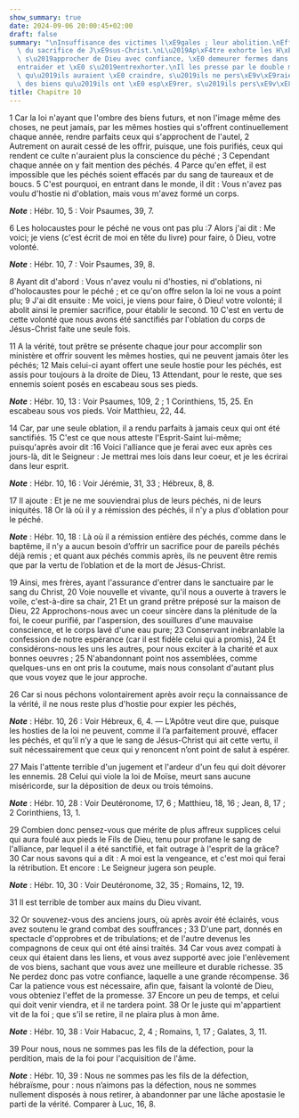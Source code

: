 ```yaml
---
show_summary: true
date: 2024-09-06 20:00:45+02:00
draft: false
summary: "\nInsuffisance des victimes l\xE9gales ; leur abolition.\nEfficacit\xE9\
  \ du sacrifice de J\xE9sus-Christ.\nL\u2019Ap\xF4tre exhorte les H\xE9breux \xE0\
  \ s\u2019approcher de Dieu avec confiance, \xE0 demeurer fermes dans la foi, s\u2019\
  entraider et \xE0 s\u2019entrexhorter.\nIl les presse par le double motif des maux\
  \ qu\u2019ils auraient \xE0 craindre, s\u2019ils ne pers\xE9v\xE9raient pas, et\
  \ des biens qu\u2019ils ont \xE0 esp\xE9rer, s\u2019ils pers\xE9v\xE8rent.\n"
title: Chapitre 10
---
```





1 Car la loi n'ayant que l'ombre des biens futurs, et non l'image même des choses, ne peut jamais, par les mêmes hosties qui s'offrent continuellement chaque année, rendre parfaits ceux qui s'approchent de l'autel, 2 Autrement on aurait cessé de les offrir, puisque, une fois purifiés, ceux qui rendent ce culte n'auraient plus la conscience du péché ; 3 Cependant chaque année on y fait mention des péchés. 4 Parce qu'en effet, il est impossible que les péchés soient effacés par du sang de taureaux et de boucs. 5 C'est pourquoi, en entrant dans le monde, il dit : Vous n'avez pas voulu d'hostie ni d'oblation, mais vous m'avez formé un corps.

***Note*** :  Hébr. 10, 5 : Voir Psaumes, 39, 7.

6 Les holocaustes pour le péché ne vous ont pas plu :7 Alors j'ai dit : Me voici; je viens (c'est écrit de moi en tête du livre) pour faire, ô Dieu, votre volonté.

***Note*** :  Hébr. 10, 7 : Voir Psaumes, 39, 8.

8 Ayant dit d'abord : Vous n'avez voulu ni d'hosties, ni d'oblations, ni d'holocaustes pour le péché ; et ce qu'on offre selon la loi ne vous a point plu; 9 J'ai dit ensuite : Me voici, je viens pour faire, ô Dieu! votre volonté; il abolit ainsi le premier sacrifice, pour établir le second. 10 C'est en vertu de cette volonté que nous avons été sanctifiés par l'oblation du corps de Jésus-Christ faite une seule fois.


11 A la vérité, tout prêtre se présente chaque jour pour accomplir son ministère et offrir souvent les mêmes hosties, qui ne peuvent jamais ôter les péchés; 12 Mais celui-ci ayant offert une seule hostie pour les péchés, est assis pour toujours à la droite de Dieu, 13 Attendant, pour le reste, que ses ennemis soient posés en escabeau sous ses pieds.

***Note*** :  Hébr. 10, 13 : Voir Psaumes, 109, 2 ; 1 Corinthiens, 15, 25. En escabeau sous vos pieds. Voir Matthieu, 22, 44.

14 Car, par une seule oblation, il a rendu parfaits à jamais ceux qui ont été sanctifiés. 15 C'est ce que nous atteste l'Esprit-Saint lui-même; puisqu'après avoir dit :16 Voici l'alliance que je ferai avec eux après ces jours-là, dit le Seigneur : Je mettrai mes lois dans leur coeur, et je les écrirai dans leur esprit.

***Note*** :  Hébr. 10, 16 : Voir Jérémie, 31, 33 ; Hébreux, 8, 8.

17 Il ajoute : Et je ne me souviendrai plus de leurs péchés, ni de leurs iniquités. 18 Or là où il y a rémission des péchés, il n'y a plus d'oblation pour le péché.

***Note*** :  Hébr. 10, 18 : Là où il a rémission entière des péchés, comme dans le baptême, il n’y a aucun besoin d’offrir un sacrifice pour de pareils péchés déjà remis ; et quant aux péchés commis après, ils ne peuvent être remis que par la vertu de l’oblation et de la mort de Jésus-Christ.


19 Ainsi, mes frères, ayant l'assurance d'entrer dans le sanctuaire par le sang du Christ, 20 Voie nouvelle et vivante, qu'il nous a ouverte à travers le voile, c'est-à-dire sa chair, 21 Et un grand prêtre préposé sur la maison de Dieu, 22 Approchons-nous avec un coeur sincère dans la plénitude de la foi, le coeur purifié, par l'aspersion, des souillures d'une mauvaise conscience, et le corps lavé d'une eau pure; 23 Conservant inébranlable la confession de notre espérance (car il est fidèle celui qui a promis), 24 Et considérons-nous les uns les autres, pour nous exciter à la charité et aux bonnes oeuvres ; 25 N'abandonnant point nos assemblées, comme quelques-uns en ont pris la coutume, mais nous consolant d'autant plus que vous voyez que le jour approche.


26 Car si nous péchons volontairement après avoir reçu la connaissance de la vérité, il ne nous reste plus d'hostie pour expier les péchés,

***Note*** :  Hébr. 10, 26 : Voir Hébreux, 6, 4. ― L’Apôtre veut dire que, puisque les hosties de la loi ne peuvent, comme il l’a parfaitement prouvé, effacer les péchés, et qu’il n’y a que le sang de Jésus-Christ qui ait cette vertu, il suit nécessairement que ceux qui y renoncent n’ont point de salut à espérer.

27 Mais l'attente terrible d'un jugement et l'ardeur d'un feu qui doit dévorer les ennemis. 28 Celui qui viole la loi de Moïse, meurt sans aucune miséricorde, sur la déposition de deux ou trois témoins.

***Note*** :  Hébr. 10, 28 : Voir Deutéronome, 17, 6 ; Matthieu, 18, 16 ; Jean, 8, 17 ; 2 Corinthiens, 13, 1.

29 Combien donc pensez-vous que mérite de plus affreux supplices celui qui aura foulé aux pieds le Fils de Dieu, tenu pour profane le sang de l'alliance, par lequel il a été sanctifié, et fait outrage à l'esprit de la grâce? 30 Car nous savons qui a dit : A moi est la vengeance, et c'est moi qui ferai la rétribution. Et encore : Le Seigneur jugera son peuple.

***Note*** :  Hébr. 10, 30 : Voir Deutéronome, 32, 35 ; Romains, 12, 19.

31 Il est terrible de tomber aux mains du Dieu vivant.


32 Or souvenez-vous des anciens jours, où après avoir été éclairés, vous avez soutenu le grand combat des souffrances ; 33 D'une part, donnés en spectacle d'opprobres et de tribulations; et de l'autre devenus les compagnons de ceux qui ont été ainsi traités. 34 Car vous avez compati à ceux qui étaient dans les liens, et vous avez supporté avec joie l'enlèvement de vos biens, sachant que vous avez une meilleure et durable richesse. 35 Ne perdez donc pas votre confiance, laquelle a une grande récompense. 36 Car la patience vous est nécessaire, afin que, faisant la volonté de Dieu, vous obteniez l'effet de la promesse. 37 Encore un peu de temps, et celui qui doit venir viendra, et il ne tardera point. 38 Or le juste qui m'appartient vit de la foi ; que s'il se retire, il ne plaira plus à mon âme.

***Note*** :  Hébr. 10, 38 : Voir Habacuc, 2, 4 ; Romains, 1, 17 ; Galates, 3, 11.

39 Pour nous, nous ne sommes pas les fils de la défection, pour la perdition, mais de la foi pour l'acquisition de l'âme.

***Note*** :  Hébr. 10, 39 : Nous ne sommes pas les fils de la défection, hébraïsme, pour : nous n’aimons pas la défection, nous ne sommes nullement disposés à nous retirer, à abandonner par une lâche apostasie le parti de la vérité. Comparer à Luc, 16, 8.

